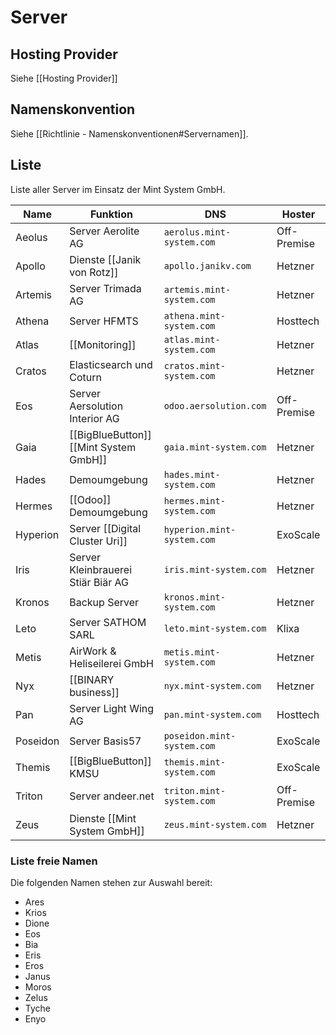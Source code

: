 # Server

## Hosting Provider

Siehe [[Hosting Provider]]

## Namenskonvention

Siehe [[Richtlinie - Namenskonventionen#Servernamen]].

## Liste

Liste aller Server im Einsatz der Mint System GmbH.

| Name     | Funktion                               | DNS                        | Hoster      |
| -------- | -------------------------------------- | -------------------------- | ----------- |
| Aeolus   | Server Aerolite AG                     | `aerolus.mint-system.com`  | Off-Premise |
| Apollo   | Dienste [[Janik von Rotz]]             | `apollo.janikv.com`        | Hetzner     |
| Artemis  | Server Trimada AG                      | `artemis.mint-system.com`  | Hetzner     |
| Athena   | Server HFMTS                           | `athena.mint-system.com`   | Hosttech    |
| Atlas    | [[Monitoring]]                         | `atlas.mint-system.com`    | Hetzner     |
| Cratos   | Elasticsearch und Coturn               | `cratos.mint-system.com`   | Hetzner     |
| Eos      | Server Aersolution Interior AG         | `odoo.aersolution.com`     | Off-Premise |
| Gaia     | [[BigBlueButton]] [[Mint System GmbH]] | `gaia.mint-system.com`     | Hetzner     |
| Hades    | Demoumgebung                           | `hades.mint-system.com`    | Hetzner     |
| Hermes   | [[Odoo]] Demoumgebung                  | `hermes.mint-system.com`   | Hetzner     |
| Hyperion | Server [[Digital Cluster Uri]]         | `hyperion.mint-system.com` | ExoScale    |
| Iris     | Server Kleinbrauerei Stiär Biär AG     | `iris.mint-system.com`     | Hetzner     |
| Kronos   | Backup Server                          | `kronos.mint-system.com`   | Hetzner     |
| Leto     | Server SATHOM SARL                     | `leto.mint-system.com`     | Klixa       |
| Metis    | AirWork & Heliseilerei GmbH            | `metis.mint-system.com`    | Hetzner     |
| Nyx      | [[BINARY business]]                    | `nyx.mint-system.com`      | Hetzner     |
| Pan      | Server Light Wing AG                   | `pan.mint-system.com`      | Hosttech    |
| Poseidon | Server Basis57                         | `poseidon.mint-system.com` | ExoScale    |
| Themis   | [[BigBlueButton]] KMSU                 | `themis.mint-system.com`   | ExoScale    |
| Triton   | Server andeer.net                      | `triton.mint-system.com`   | Off-Premise |
| Zeus     | Dienste [[Mint System GmbH]]           | `zeus.mint-system.com`     | Hetzner     |

### Liste freie Namen

Die folgenden Namen stehen zur Auswahl bereit:

* Ares
* Krios
* Dione
* Eos
* Bia
* Eris
* Eros
* Janus
* Moros
* Zelus
* Tyche
* Enyo